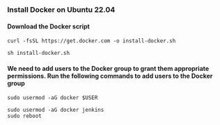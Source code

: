 ### Install Docker on Ubuntu 22.04

#### Download the Docker script

```
curl -fsSL https://get.docker.com -o install-docker.sh
```

```
sh install-docker.sh
```

#### We need to add users to the Docker group to grant them appropriate permissions. Run the following commands to add users to the Docker group

```
sudo usermod -aG docker $USER
```

```
sudo usermod -aG docker jenkins
sudo reboot
```